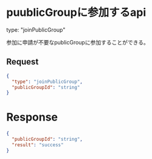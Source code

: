# puublicGroupに参加するapi

type: "joinPublicGroup"

参加に申請が不要なpublicGroupに参加することができる。

## Request

```json
{
  "type": "joinPublicGroup",
  "publicGroupId": "string"
}
```

# Response

```json
{
  "publicGroupId": "string",
  "result": "success"
}
```
